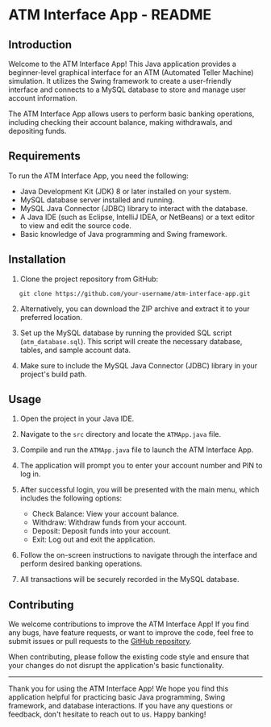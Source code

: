 # ATM Interface App - README



## Introduction

Welcome to the ATM Interface App! This Java application provides a beginner-level graphical interface for an ATM (Automated Teller Machine) simulation. It utilizes the Swing framework to create a user-friendly interface and connects to a MySQL database to store and manage user account information.

The ATM Interface App allows users to perform basic banking operations, including checking their account balance, making withdrawals, and depositing funds.

## Requirements

To run the ATM Interface App, you need the following:

- Java Development Kit (JDK) 8 or later installed on your system.
- MySQL database server installed and running.
- MySQL Java Connector (JDBC) library to interact with the database.
- A Java IDE (such as Eclipse, IntelliJ IDEA, or NetBeans) or a text editor to view and edit the source code.
- Basic knowledge of Java programming and Swing framework.

## Installation

1. Clone the project repository from GitHub:
```
   git clone https://github.com/your-username/atm-interface-app.git
```

2. Alternatively, you can download the ZIP archive and extract it to your preferred location.

3. Set up the MySQL database by running the provided SQL script (`atm_database.sql`). This script will create the necessary database, tables, and sample account data.

4. Make sure to include the MySQL Java Connector (JDBC) library in your project's build path.

## Usage

1. Open the project in your Java IDE.

2. Navigate to the `src` directory and locate the `ATMApp.java` file.

3. Compile and run the `ATMApp.java` file to launch the ATM Interface App.

4. The application will prompt you to enter your account number and PIN to log in.

5. After successful login, you will be presented with the main menu, which includes the following options:

   - Check Balance: View your account balance.
   - Withdraw: Withdraw funds from your account.
   - Deposit: Deposit funds into your account.
   - Exit: Log out and exit the application.

6. Follow the on-screen instructions to navigate through the interface and perform desired banking operations.

7. All transactions will be securely recorded in the MySQL database.

## Contributing

We welcome contributions to improve the ATM Interface App! If you find any bugs, have feature requests, or want to improve the code, feel free to submit issues or pull requests to the [GitHub repository](https://github.com/your-username/atm-interface-app).

When contributing, please follow the existing code style and ensure that your changes do not disrupt the application's basic functionality.


---

Thank you for using the ATM Interface App! We hope you find this application helpful for practicing basic Java programming, Swing framework, and database interactions. If you have any questions or feedback, don't hesitate to reach out to us. Happy banking!